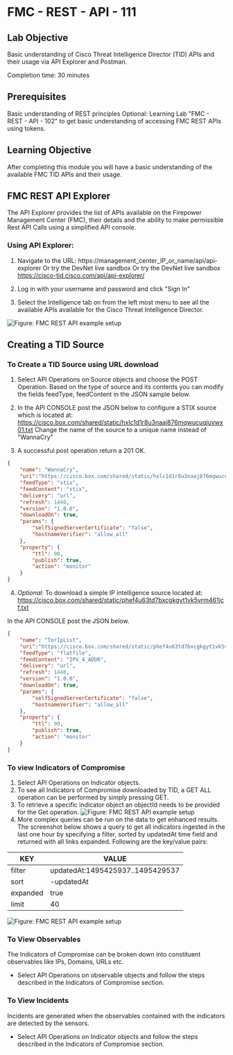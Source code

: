 # FMC - REST - API - 111

## Lab Objective

Basic understanding of Cisco Threat Intelligence Director (TID) APIs and their usage via API Explorer and Postman.  

Completion time: 30 minutes

## Prerequisites
Basic understanding of REST principles
Optional: Learning Lab "FMC - REST - API - 102" to get basic understanding of accessing FMC REST APIs using tokens.

## Learning Objective
After completing this module you will have a
basic understanding of the available FMC TID APIs and their usage.

## FMC REST API Explorer
The API Explorer provides the list of APIs available on the Firepower Management Center (FMC), their details and the ability to make permissible Rest API Calls using a simplified API console.

### Using API Explorer:
1. Navigate to the URL: https://management_center_IP_or_name/api/api-explorer Or try the DevNet live sandbox Or try the DevNet live sandbox https://cisco-tid.cisco.com/api/api-explorer/

2. Log in with your username and password and click "Sign In"

3. Select the Intelligence tab on from the left most menu to see all the available APIs available for the Cisco Threat Intelligence Director.

![Figure: FMC REST API example setup](/posts/files/firepower-restapi-111/assets/images/Picture1.png)

## Creating a TID Source

### To Create a TID Source using URL download
1. Select API Operations on Source objects and choose the POST Operation.
Based on the type of source and its contents you can modify the fields feedType, feedContent in the JSON sample below.

2. In the API CONSOLE post the JSON below to configure a STIX source which is located at: https://cisco.box.com/shared/static/hxlc1d1r8u3naaj876mqwucuqjuywx01.txt Change the name of the source to a unique name instead of "WannaCry"

3. A successful post operation return a 201 OK.
```JSON
{
	"name": "WannaCry",
	"uri":"https://cisco.box.com/shared/static/hxlc1d1r8u3naaj876mqwucuqjuywx01.txt",
	"feedType": "stix",
	"feedContent": "stix",
	"delivery": "url",
	"refresh": 1440,
	"version": "1.0.0",
	"downloadOn": true,
	"params": {
		"selfSignedServerCertificate": "false",
		"hostnameVerifier": "allow_all"
	},
	"property": {
		"ttl": 90,
		"publish": true,
		"action": "monitor"
	}
}

```
4. *Optional:* To download a simple IP intelligence source located at:
https://cisco.box.com/shared/static/phef4u63td7bxcgkgyt1vk5vrm461jcf.txt

In the API CONSOLE post the JSON below.

```JSON
{
	"name": "TorIpList",
	"uri":"https://cisco.box.com/shared/static/phef4u63td7bxcgkgyt1vk5vrm461jcf.txt",
	"feedType": "flatfile",
	"feedContent": "IPV_4_ADDR",
	"delivery": "url",
	"refresh": 1440,
	"version": "1.0.0",
	"downloadOn": true,
	"params": {
		"selfSignedServerCertificate": "false",
		"hostnameVerifier": "allow_all"
	},
	"property": {
		"ttl": 90,
		"publish": true,
		"action": "monitor"
	}
}
```

### To view Indicators of Compromise
1. Select API Operations on Indicator objects.
2. To see all Indicators of Compromise downloaded by TID, a GET ALL operation can be performed by simply pressing GET.
3. To retrieve a specific indicator object an objectId needs to be provided for the Get operation.
![Figure: FMC REST API example setup](/posts/files/firepower-restapi-111/assets/images/Picture2.png)
4. More complex queries can be run on the data to get enhanced results.
The screenshot below shows a query to get all indicators ingested in the last one hour by specifying a filter, sorted by updatedAt time field and returned with all links expanded.
Following are the key/value pairs:

| KEY      | VALUE                            |
|----------|----------------------------------|
| filter   | updatedAt:1495425937..1495429537 |
| sort     | -updatedAt                        |
| expanded | true                             |
| limit    | 40                               |

![Figure: FMC REST API example setup](/posts/files/firepower-restapi-111/assets/images/Picture3.png)

### To View Observables

The Indicators of Compromise can be broken down into constituent observables like IPs, Domains, URLs etc.

* Select API Operations on observable objects and follow the steps described in the Indicators of Compromise section.


### To View Incidents

Incidents are generated when the observables contained with the indicators are detected by the sensors.
* Select API Operations on Indicator objects and follow the steps described in the Indicators of Compromise section.
